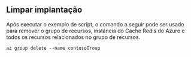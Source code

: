 ## <a name="clean-up-deployment"></a>Limpar implantação 

Após executar o exemplo de script, o comando a seguir pode ser usado para remover o grupo de recursos, instância do Cache Redis do Azure e todos os recursos relacionados no grupo de recursos.

```azurecli
az group delete --name contosoGroup
```
